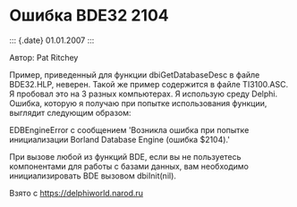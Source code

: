 Ошибка BDE32 2104
=================

::: {.date}
01.01.2007
:::

Автор: Pat Ritchey 

Пример, приведенный для функции dbiGetDatabaseDesc в файле BDE32.HLP,
неверен. Такой же пример содержится в файле TI3100.ASC. Я пробовал это
на 3 разных компьютерах. Я использую среду Delphi. Ошибка, которую я
получаю при попытке использования функции, выглядит следующим образом:

EDBEngineError с сообщением \'Возникла ошибка при попытке инициализации
Borland Database Engine (ошибка \$2104).\'

При вызове любой из функций BDE, если вы не пользуетесь компонентами для
работы с базами данных, вам необходимо инициализировать BDE вызовом
dbiInit(nil).

Взято с <https://delphiworld.narod.ru>
